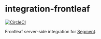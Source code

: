 # integration-frontleaf

[![CircleCI](https://circleci.com/gh/segment-integrations/integration-frontleaf.svg?style=shield&circle-token=175a1e5a95b61314b7f5af6170a64110aa889212)](https://circleci.com/gh/segment-integrations/integration-frontleaf)
  
Frontleaf server-side integration for [Segment](https://segment.com).
